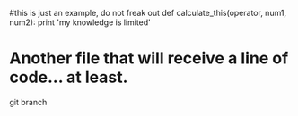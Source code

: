 #this is just an example, do not freak out
def calculate_this(operator, num1, num2):
   print 'my knowledge is limited'     
# Another file that will receive a line of code... at least.  

git branch
